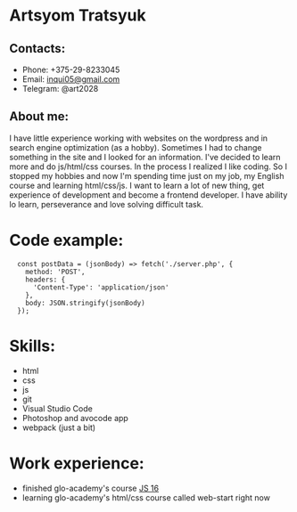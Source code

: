 # Artsyom Tratsyuk

## Contacts:

- Phone: +375-29-8233045
- Email: inqui05@gmail.com
- Telegram: @art2028

## About me:

I have little experience working with websites on the wordpress and in search engine optimization (as a hobby). Sometimes I had to change something in the site and I looked for an information. I've decided to learn more and do js/html/css courses. In the process I realized I like coding. So I stopped my hobbies and now I'm spending time just on my job, my English course and learning html/css/js. I want to learn a lot of new thing, get experience of development and become a frontend developer.
I have ability lo learn, perseverance and love solving difficult task.

# Code example:

```
  const postData = (jsonBody) => fetch('./server.php', {
    method: 'POST',
    headers: {
      'Content-Type': 'application/json'
    },
    body: JSON.stringify(jsonBody)
  });
```

# Skills:

- html
- css
- js
- git
- Visual Studio Code
- Photoshop and avocode app
- webpack (just a bit)

# Work experience:

- finished glo-academy's course [JS 16](https://fs-thb01.getcourse.ru/fileservice/file/thumbnail/h/9249d650564a1f40a58aa458318c0361.png/s/800x/a/12250/sc/460)
- learning glo-academy's html/css course called web-start right now

